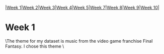 
|[Week 1](https://github.com/)|[Week 2](https://github.com/)|[Week 3](https://laurakarron.github.io/MCA-2023/verovio.html)|[Week 4](https://laurakarron.github.io/MCA-2023/week4.html)|[Week 5](https://github.com/)|[Week 7](https://github.com/)|[Week 8](https://github.com/)|[Week 9](https://github.com/)|[Week 10](https://github.com/)|

# Week 1
\The theme for my dataset is music from the video game franchise Final Fantasy. I chose this theme \
